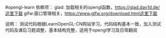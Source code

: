 #opengl-learn
依赖项：
glad: 加载相关的opengl函数，https://glad.dav1d.de/这里下载
glfw:窗口管理相关，https://www.glfw.org/download.html这里下载

说明：
测试代码根据LearnOpenGL-CN网站学习，代码结构基本一致，加入测试代码及课后习题调整，基本结构完整，适用于opengl学习及日常翻阅
